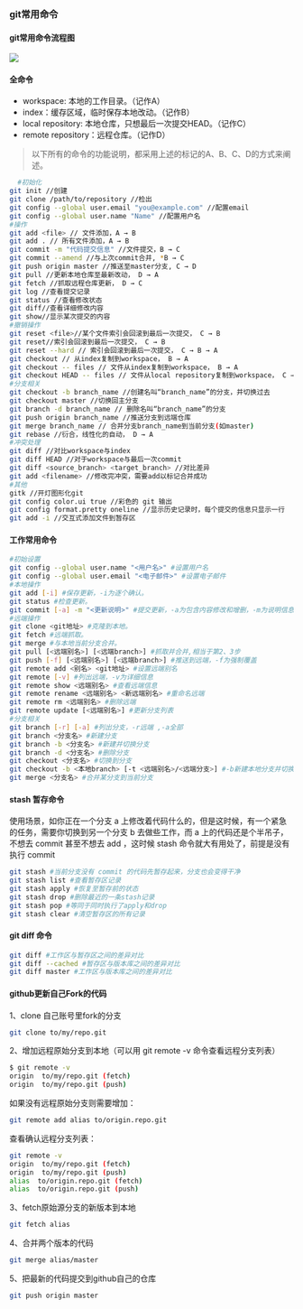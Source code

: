 ### git常用命令

#### git常用命令流程图

![](https://github.com/dushao103500/blog/blob/master/git/images/gitflow.png)

#### 全命令

- workspace: 本地的工作目录。（记作A）
- index：缓存区域，临时保存本地改动。（记作B）
- local repository: 本地仓库，只想最后一次提交HEAD。（记作C）
- remote repository：远程仓库。（记作D）

> 以下所有的命令的功能说明，都采用上述的标记的A、B、C、D的方式来阐述。
```bash
  #初始化
git init //创建
git clone /path/to/repository //检出
git config --global user.email "you@example.com" //配置email
git config --global user.name "Name" //配置用户名
#操作
git add <file> // 文件添加，A → B
git add . // 所有文件添加，A → B
git commit -m "代码提交信息" //文件提交，B → C
git commit --amend //与上次commit合并, *B → C
git push origin master //推送至master分支, C → D
git pull //更新本地仓库至最新改动， D → A
git fetch //抓取远程仓库更新， D → C
git log //查看提交记录
git status //查看修改状态
git diff//查看详细修改内容
git show//显示某次提交的内容
#撤销操作
git reset <file>//某个文件索引会回滚到最后一次提交， C → B
git reset//索引会回滚到最后一次提交， C → B
git reset --hard // 索引会回滚到最后一次提交， C → B → A
git checkout // 从index复制到workspace， B → A
git checkout -- files // 文件从index复制到workspace， B → A
git checkout HEAD -- files // 文件从local repository复制到workspace， C → A
#分支相关
git checkout -b branch_name //创建名叫“branch_name”的分支，并切换过去
git checkout master //切换回主分支
git branch -d branch_name // 删除名叫“branch_name”的分支
git push origin branch_name //推送分支到远端仓库
git merge branch_name // 合并分支branch_name到当前分支(如master)
git rebase //衍合，线性化的自动， D → A
#冲突处理
git diff //对比workspace与index
git diff HEAD //对于workspace与最后一次commit
git diff <source_branch> <target_branch> //对比差异
git add <filename> //修改完冲突，需要add以标记合并成功
#其他
gitk //开灯图形化git
git config color.ui true //彩色的 git 输出
git config format.pretty oneline //显示历史记录时，每个提交的信息只显示一行
git add -i //交互式添加文件到暂存区
```

#### 工作常用命令
```bash
#初始设置
git config --global user.name "<用户名>" #设置用户名
git config --global user.email "<电子邮件>" #设置电子邮件
#本地操作
git add [-i] #保存更新，-i为逐个确认。
git status #检查更新。
git commit [-a] -m "<更新说明>" #提交更新，-a为包含内容修改和增删，-m为说明信息，也可以使用 -am。
#远端操作
git clone <git地址> #克隆到本地。
git fetch #远端抓取。
git merge #与本地当前分支合并。
git pull [<远端别名>] [<远端branch>] #抓取并合并,相当于第2、3步
git push [-f] [<远端别名>] [<远端branch>] #推送到远端，-f为强制覆盖
git remote add <别名> <git地址> #设置远端别名
git remote [-v] #列出远端，-v为详细信息
git remote show <远端别名> #查看远端信息
git remote rename <远端别名> <新远端别名> #重命名远端
git remote rm <远端别名> #删除远端
git remote update [<远端别名>] #更新分支列表
#分支相关
git branch [-r] [-a] #列出分支，-r远端 ,-a全部
git branch <分支名> #新建分支
git branch -b <分支名> #新建并切换分支
git branch -d <分支名> #删除分支
git checkout <分支名> #切换到分支
git checkout -b <本地branch> [-t <远端别名>/<远端分支>] #-b新建本地分支并切换到分支, -t绑定远端分支
git merge <分支名> #合并某分支到当前分支
```

#### stash 暂存命令
使用场景，如你正在一个分支 a 上修改着代码什么的，但是这时候，有一个紧急的任务，需要你切换到另一个分支 b 去做些工作，而 a 上的代码还是个半吊子，不想去 commit 甚至不想去 add ，这时候 stash 命令就大有用处了，前提是没有执行 commit
```bash
git stash #当前分支没有 commit 的代码先暂存起来，分支也会变得干净
git stash list #查看暂存区记录
git stash apply #恢复至暂存前的状态
git stash drop #删除最近的一条stash记录
git stash pop #等同于同时执行了apply和drop
git stash clear #清空暂存区的所有记录
```

#### git diff 命令
```bash
git diff #工作区与暂存区之间的差异对比
git diff --cached #暂存区与版本库之间的差异对比
git diff master #工作区与版本库之间的差异对比
```

#### github更新自己Fork的代码
1、clone 自己账号里fork的分支
```bash
git clone to/my/repo.git
```
2、增加远程原始分支到本地（可以用 git remote -v 命令查看远程分支列表）
```bash
$ git remote -v
origin  to/my/repo.git (fetch)
origin  to/my/repo.git (push)
```
如果没有远程原始分支则需要增加：
```bash
git remote add alias to/origin.repo.git
```
查看确认远程分支列表：
```bash
git remote -v
origin  to/my/repo.git (fetch)
origin  to/my/repo.git (push)
alias  to/origin.repo.git (fetch)
alias  to/origin.repo.git (push)
```
3、fetch原始源分支的新版本到本地
```bash
git fetch alias
```
4、合并两个版本的代码
```bash
git merge alias/master
```
5、把最新的代码提交到github自己的仓库
```bash
git push origin master
```
